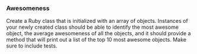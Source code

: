 ### Awesomeness

Create a Ruby class that is initialized with an array of objects. Instances of your newly created class should be able to identify the most awesome object, the average awesomeness of all the objects, and it should provide a method that will print out a list of the top 10 most awesome objects. Make sure to include tests.
